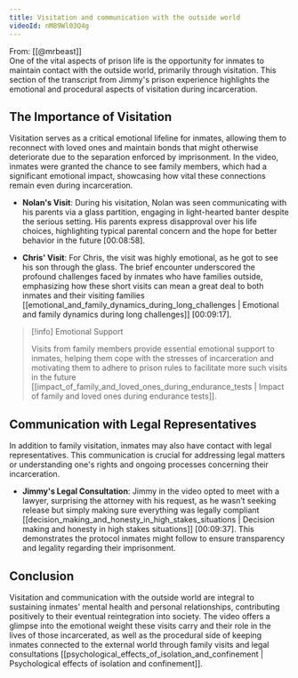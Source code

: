 ```yaml
---
title: Visitation and communication with the outside world
videoId: nM89Wl03Q4g
---
```


From: [[@mrbeast]] <br/> 
One of the vital aspects of prison life is the opportunity for inmates to maintain contact with the outside world, primarily through visitation. This section of the transcript from Jimmy's prison experience highlights the emotional and procedural aspects of visitation during incarceration.

## The Importance of Visitation
Visitation serves as a critical emotional lifeline for inmates, allowing them to reconnect with loved ones and maintain bonds that might otherwise deteriorate due to the separation enforced by imprisonment. In the video, inmates were granted the chance to see family members, which had a significant emotional impact, showcasing how vital these connections remain even during incarceration.

- **Nolan's Visit**: During his visitation, Nolan was seen communicating with his parents via a glass partition, engaging in light-hearted banter despite the serious setting. His parents express disapproval over his life choices, highlighting typical parental concern and the hope for better behavior in the future <a class="yt-timestamp" data-t="00:08:58">[00:08:58]</a>.

- **Chris' Visit**: For Chris, the visit was highly emotional, as he got to see his son through the glass. The brief encounter underscored the profound challenges faced by inmates who have families outside, emphasizing how these short visits can mean a great deal to both inmates and their visiting families [[emotional_and_family_dynamics_during_long_challenges | Emotional and family dynamics during long challenges]] <a class="yt-timestamp" data-t="00:09:17">[00:09:17]</a>.

> [!info] Emotional Support
>
> Visits from family members provide essential emotional support to inmates, helping them cope with the stresses of incarceration and motivating them to adhere to prison rules to facilitate more such visits in the future [[impact_of_family_and_loved_ones_during_endurance_tests | Impact of family and loved ones during endurance tests]].

## Communication with Legal Representatives
In addition to family visitation, inmates may also have contact with legal representatives. This communication is crucial for addressing legal matters or understanding one's rights and ongoing processes concerning their incarceration.

- **Jimmy's Legal Consultation**: Jimmy in the video opted to meet with a lawyer, surprising the attorney with his request, as he wasn’t seeking release but simply making sure everything was legally compliant [[decision_making_and_honesty_in_high_stakes_situations | Decision making and honesty in high stakes situations]] <a class="yt-timestamp" data-t="00:09:37">[00:09:37]</a>. This demonstrates the protocol inmates might follow to ensure transparency and legality regarding their imprisonment.

## Conclusion
Visitation and communication with the outside world are integral to sustaining inmates' mental health and personal relationships, contributing positively to their eventual reintegration into society. The video offers a glimpse into the emotional weight these visits carry and their role in the lives of those incarcerated, as well as the procedural side of keeping inmates connected to the external world through family visits and legal consultations [[psychological_effects_of_isolation_and_confinement | Psychological effects of isolation and confinement]].